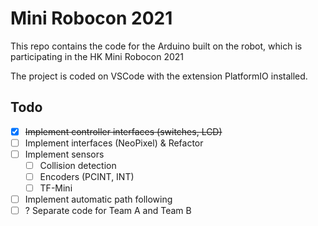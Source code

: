 # Mini Robocon 2021

This repo contains the code for the Arduino built on the robot, which is participating in the HK Mini Robocon 2021

The project is coded on VSCode with the extension PlatformIO installed.

## Todo

- [x] ~~Implement controller interfaces (switches, LCD)~~
- [ ] Implement interfaces (NeoPixel) & Refactor
- [ ] Implement sensors
  - [ ] Collision detection
  - [ ] Encoders (PCINT, INT)
  - [ ] TF-Mini
- [ ] Implement automatic path following
- [ ] ? Separate code for Team A and Team B
